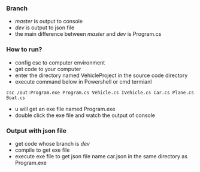 ### Branch 
- *master* is output to console
- *dev* is output to json file
- the main difference between *master* and *dev* is Program.cs

### How to run?
- config csc to computer environment
- get code to your computer
- enter the directory named VehicleProject in the source code directory
- execute command below in Powershell or cmd termianl 
```
csc /out:Program.exe Program.cs Vehicle.cs IVehicle.cs Car.cs Plane.cs Boat.cs
```
- u will get an exe file named Program.exe 
- double click the exe file and watch the output of console

### Output with json file
- get code whose branch is *dev*
- compile to get exe file
- execute exe file to get json file name car.json in the same directory as Program.exe